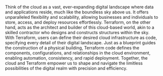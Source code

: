 Think of the cloud as a vast, ever-expanding digital landscape where data and applications reside, much like the boundless sky above us. It offers unparalleled flexibility and scalability, allowing businesses and individuals to store, access, and deploy resources effortlessly. Terraform, on the other hand, acts as the architect and builder of this cloud-based world, akin to a skilled contractor who designs and constructs structures within the sky. With Terraform, users can define their desired cloud infrastructure as code, specifying every detail of their digital landscape. Just as a blueprint guides the construction of a physical building, Terraform code defines the components, configurations, and relationships in the cloud environment, enabling automation, consistency, and rapid deployment. Together, the cloud and Terraform empower us to shape and navigate the limitless possibilities of the digital realm with precision and efficiency.
